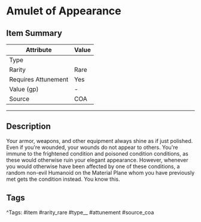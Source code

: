 # Amulet of Appearance

## Item Summary

| Attribute            | Value                        |
|----------------------|------------------------------|
| Type                 |   |
| Rarity               | Rare             |
| Requires Attunement  | Yes                |
| Value (gp)           | -    |
| Source               | COA |

---

## Description

Your armor, weapons, and other equipment always shine as if just polished. Even if you're wounded, your wounds do not appear to others. You're immune to the frightened condition and poisoned condition conditions, as these would otherwise ruin your elegant appearance. However, whenever you would otherwise have been affected by one of these conditions, a random non-evil Humanoid on the Material Plane whom you have previously met gets the condition instead. You know this.

## Tags

^Tags: #item #rarity_rare #type__ #attunement #source_coa